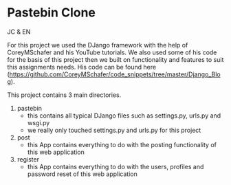 # Pastebin Clone
JC & EN

For this project we used the DJango framework with the help of CoreyMSchafer and his YouTube tutorials. We also used some of his code for the basis of this project then we built on functionality and features to suit this assignments needs. His code can be found here (https://github.com/CoreyMSchafer/code_snippets/tree/master/Django_Blog).

This project contains 3 main directories.
  1. pastebin
      - this contains all typical DJango files such as settings.py, urls.py and wsgi.py
      - we really only touched settings.py and urls.py for this project
  2. post
      - this App contains everything to do with the posting functionality of this web application
  3. register
      - this App contains everything to do with the users, profiles and password reset of this web application
